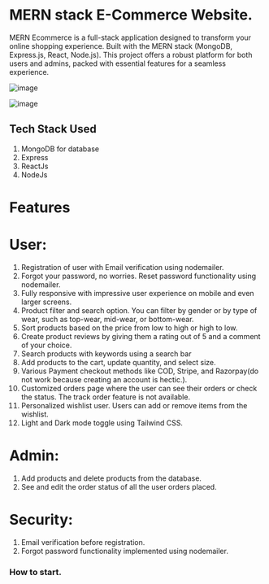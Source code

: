 # MERN stack E-Commerce Website.
MERN Ecommerce is a full-stack application designed to transform your online shopping experience. Built with the MERN stack (MongoDB, Express.js, React, Node.js). This project offers a robust platform for both users and admins, packed with essential features for a seamless experience.

![image](https://github.com/user-attachments/assets/44642a6c-de4e-43f0-90e5-bf669ca06b73)

![image](https://github.com/user-attachments/assets/aaefee2d-05ec-45db-aff2-4df81ba1fe07)

## Tech Stack Used
1. MongoDB for database
2. Express
3. ReactJs
4. NodeJs

# Features
# User:
1. Registration of user with Email verification using nodemailer.
2. Forgot your password, no worries. Reset password functionality using nodemailer.
3. Fully responsive with impressive user experience on mobile and even larger screens. 
4. Product filter and search option. You can filter by gender or by type of wear, such as top-wear, mid-wear, or bottom-wear.
5. Sort products based on the price from low to high or high to low.
6. Create product reviews by giving them a rating out of 5 and a comment of your choice.
7. Search products with keywords using a search bar
8. Add products to the cart, update quantity, and select size.
9. Various Payment checkout methods like COD, Stripe, and Razorpay(do not work because creating an account is hectic.).
10. Customized orders page where the user can see their orders or check the status. The track order feature is not available.
11. Personalized wishlist user. Users can add or remove items from the wishlist.
12. Light and Dark mode toggle using Tailwind CSS.

# Admin:
1. Add products and delete products from the database.
2. See and edit the order status of all the user orders placed.

# Security:
1. Email verification before registration.
2. Forgot password functionality implemented using nodemailer.

### How to start.
